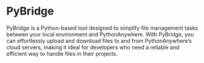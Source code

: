# PyBridge
PyBridge is a Python-based tool designed to simplify file management tasks between your local environment and PythonAnywhere.
With PyBridge, you can effortlessly upload and download files to and from PythonAnywhere’s cloud servers, making it ideal for developers who need a reliable and efficient way to handle files in their projects.
